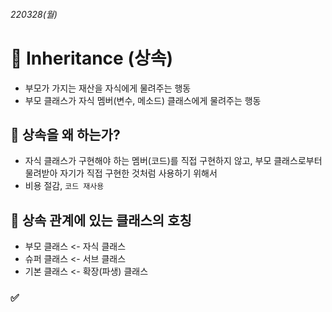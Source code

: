 ###### *220328(월)*
# 📌 Inheritance (상속)
- 부모가 가지는 재산을 자식에게 물려주는 행동
- 부모 클래스가 자식 멤버(변수, 메소드) 클래스에게 물려주는 행동

## 📌 상속을 왜 하는가?
- 자식 클래스가 구현해야 하는 멤버(코드)를 직접 구현하지 않고, 부모 클래스로부터 물려받아 자기가 직접 구현한 것처럼 사용하기 위해서
- 비용 절감, `코드 재사용`

## 📌 상속 관계에 있는 클래스의 호칭
- 부모 클래스 <- 자식 클래스
- 슈퍼 클래스 <- 서브 클래스
- 기본 클래스 <- 확장(파생) 클래스

### ✅ 
